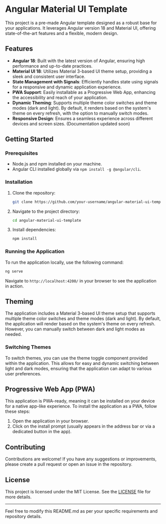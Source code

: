 # Angular Material UI Template

This project is a pre-made Angular template designed as a robust base for your applications. It leverages Angular version 18 and Material UI, offering state-of-the-art features and a flexible, modern design.

## Features

- **Angular 18**: Built with the latest version of Angular, ensuring high performance and up-to-date practices.
- **Material UI 18**: Utilizes Material 3-based UI theme setup, providing a sleek and consistent user interface.
- **State Management with Signals**: Efficiently handles state using signals for a responsive and dynamic application experience.
- **PWA Support**: Easily installable as a Progressive Web App, enhancing the accessibility and reach of your application.
- **Dynamic Theming**: Supports multiple theme color switches and theme modes (dark and light). By default, it renders based on the system's theme on every refresh, with the option to manually switch modes.
- **Responsive Design**: Ensures a seamless experience across different devices and screen sizes. (Documentation updated soon)

## Getting Started

### Prerequisites

- Node.js and npm installed on your machine.
- Angular CLI installed globally via `npm install -g @angular/cli`.

### Installation

1. Clone the repository:
    ```bash
    git clone https://github.com/your-username/angular-material-ui-template.git
    ```
2. Navigate to the project directory:
    ```bash
    cd angular-material-ui-template
    ```
3. Install dependencies:
    ```bash
    npm install
    ```

### Running the Application

To run the application locally, use the following command:
```bash
ng serve
```
Navigate to `http://localhost:4200/` in your browser to see the application in action.

## Theming

The application includes a Material 3-based UI theme setup that supports multiple theme color switches and theme modes (dark and light). By default, the application will render based on the system's theme on every refresh. However, you can manually switch between dark and light modes as needed.

### Switching Themes

To switch themes, you can use the theme toggle component provided within the application. This allows for easy and dynamic switching between light and dark modes, ensuring that the application can adapt to various user preferences.

## Progressive Web App (PWA)

This application is PWA-ready, meaning it can be installed on your device for a native app-like experience. To install the application as a PWA, follow these steps:

1. Open the application in your browser.
2. Click on the install prompt (usually appears in the address bar or via a dedicated button in the app).

## Contributing

Contributions are welcome! If you have any suggestions or improvements, please create a pull request or open an issue in the repository.

## License

This project is licensed under the MIT License. See the [LICENSE](LICENSE) file for more details.

---

Feel free to modify this README.md as per your specific requirements and repository details.
